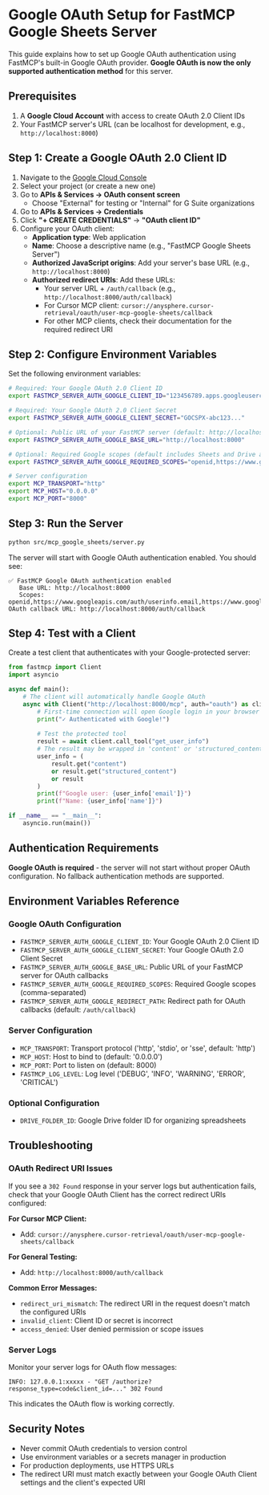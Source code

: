# Google OAuth Setup for FastMCP Google Sheets Server

This guide explains how to set up Google OAuth authentication using FastMCP's built-in Google OAuth provider. **Google OAuth is now the only supported authentication method** for this server.

## Prerequisites

1. A **Google Cloud Account** with access to create OAuth 2.0 Client IDs
2. Your FastMCP server's URL (can be localhost for development, e.g., `http://localhost:8000`)

## Step 1: Create a Google OAuth 2.0 Client ID

1. Navigate to the [Google Cloud Console](https://console.cloud.google.com/)
2. Select your project (or create a new one)
3. Go to **APIs & Services → OAuth consent screen**
   - Choose "External" for testing or "Internal" for G Suite organizations
4. Go to **APIs & Services → Credentials**
5. Click **"+ CREATE CREDENTIALS"** → **"OAuth client ID"**
6. Configure your OAuth client:
   - **Application type**: Web application
   - **Name**: Choose a descriptive name (e.g., "FastMCP Google Sheets Server")
   - **Authorized JavaScript origins**: Add your server's base URL (e.g., `http://localhost:8000`)
   - **Authorized redirect URIs**: Add these URLs:
     - Your server URL + `/auth/callback` (e.g., `http://localhost:8000/auth/callback`)
     - For Cursor MCP client: `cursor://anysphere.cursor-retrieval/oauth/user-mcp-google-sheets/callback`
     - For other MCP clients, check their documentation for the required redirect URI

## Step 2: Configure Environment Variables

Set the following environment variables:

```bash
# Required: Your Google OAuth 2.0 Client ID
export FASTMCP_SERVER_AUTH_GOOGLE_CLIENT_ID="123456789.apps.googleusercontent.com"

# Required: Your Google OAuth 2.0 Client Secret
export FASTMCP_SERVER_AUTH_GOOGLE_CLIENT_SECRET="GOCSPX-abc123..."

# Optional: Public URL of your FastMCP server (default: http://localhost:8000)
export FASTMCP_SERVER_AUTH_GOOGLE_BASE_URL="http://localhost:8000"

# Optional: Required Google scopes (default includes Sheets and Drive access)
export FASTMCP_SERVER_AUTH_GOOGLE_REQUIRED_SCOPES="openid,https://www.googleapis.com/auth/userinfo.email,https://www.googleapis.com/auth/spreadsheets,https://www.googleapis.com/auth/drive"

# Server configuration
export MCP_TRANSPORT="http"
export MCP_HOST="0.0.0.0"
export MCP_PORT="8000"
```

## Step 3: Run the Server

```bash
python src/mcp_google_sheets/server.py
```

The server will start with Google OAuth authentication enabled. You should see:

```
✅ FastMCP Google OAuth authentication enabled
   Base URL: http://localhost:8000
   Scopes: openid,https://www.googleapis.com/auth/userinfo.email,https://www.googleapis.com/auth/spreadsheets,https://www.googleapis.com/auth/drive
OAuth callback URL: http://localhost:8000/auth/callback
```

## Step 4: Test with a Client

Create a test client that authenticates with your Google-protected server:

```python
from fastmcp import Client
import asyncio

async def main():
    # The client will automatically handle Google OAuth
    async with Client("http://localhost:8000/mcp", auth="oauth") as client:
        # First-time connection will open Google login in your browser
        print("✓ Authenticated with Google!")
        
        # Test the protected tool
        result = await client.call_tool("get_user_info")
        # The result may be wrapped in 'content' or 'structured_content'
        user_info = (
            result.get("content")
            or result.get("structured_content")
            or result
        )
        print(f"Google user: {user_info['email']}")
        print(f"Name: {user_info['name']}")

if __name__ == "__main__":
    asyncio.run(main())
```

## Authentication Requirements

**Google OAuth is required** - the server will not start without proper OAuth configuration. No fallback authentication methods are supported.

## Environment Variables Reference

### Google OAuth Configuration
- `FASTMCP_SERVER_AUTH_GOOGLE_CLIENT_ID`: Your Google OAuth 2.0 Client ID
- `FASTMCP_SERVER_AUTH_GOOGLE_CLIENT_SECRET`: Your Google OAuth 2.0 Client Secret
- `FASTMCP_SERVER_AUTH_GOOGLE_BASE_URL`: Public URL of your FastMCP server for OAuth callbacks
- `FASTMCP_SERVER_AUTH_GOOGLE_REQUIRED_SCOPES`: Required Google scopes (comma-separated)
- `FASTMCP_SERVER_AUTH_GOOGLE_REDIRECT_PATH`: Redirect path for OAuth callbacks (default: `/auth/callback`)

### Server Configuration
- `MCP_TRANSPORT`: Transport protocol ('http', 'stdio', or 'sse', default: 'http')
- `MCP_HOST`: Host to bind to (default: '0.0.0.0')
- `MCP_PORT`: Port to listen on (default: 8000)
- `FASTMCP_LOG_LEVEL`: Log level ('DEBUG', 'INFO', 'WARNING', 'ERROR', 'CRITICAL')

### Optional Configuration
- `DRIVE_FOLDER_ID`: Google Drive folder ID for organizing spreadsheets

## Troubleshooting

### OAuth Redirect URI Issues

If you see a `302 Found` response in your server logs but authentication fails, check that your Google OAuth Client has the correct redirect URIs configured:

**For Cursor MCP Client:**
- Add: `cursor://anysphere.cursor-retrieval/oauth/user-mcp-google-sheets/callback`

**For General Testing:**
- Add: `http://localhost:8000/auth/callback`

**Common Error Messages:**
- `redirect_uri_mismatch`: The redirect URI in the request doesn't match the configured URIs
- `invalid_client`: Client ID or secret is incorrect
- `access_denied`: User denied permission or scope issues

### Server Logs

Monitor your server logs for OAuth flow messages:
```
INFO: 127.0.0.1:xxxxx - "GET /authorize?response_type=code&client_id=..." 302 Found
```

This indicates the OAuth flow is working correctly.

## Security Notes

- Never commit OAuth credentials to version control
- Use environment variables or a secrets manager in production
- For production deployments, use HTTPS URLs
- The redirect URI must match exactly between your Google OAuth Client settings and the client's expected URI

